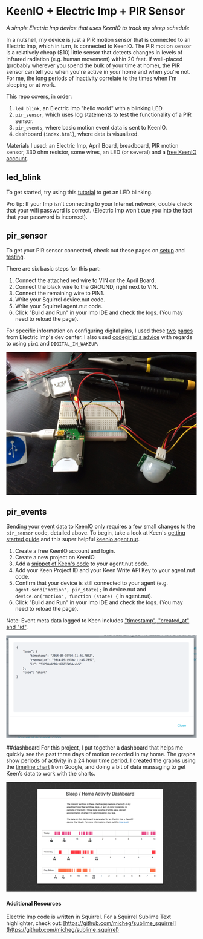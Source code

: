 # KeenIO + Electric Imp + PIR Sensor
_A simple Electric Imp device that uses KeenIO to track my sleep schedule_

In a nutshell, my device is just a PIR motion sensor that is connected to an Electric Imp, which in turn, is connected to KeenIO. The PIR motion sensor is a relatively cheap ($10) little sensor that detects changes in levels of infrared radiation (e.g. human movement) within 20 feet. If well-placed (probably wherever you spend the bulk of your time at home), the PIR sensor can tell you when you're active in your home and when you're not. For me, the long periods of inactivity correlate to the times when I'm sleeping or at work.

This repo covers, in order:

1. `led_blink`, an Electric Imp "hello world" with a blinking LED.
2. `pir_sensor`, which uses log statements to test the functionality of a PIR sensor.
3. `pir_events`, where basic motion event data is sent to KeenIO.
4. dashboard (`index.html`), where data is visualized.

Materials I used: an Electric Imp, April Board, breadboard, PIR motion sensor, 330 ohm resistor, some wires, an LED (or several) and a [free KeenIO account](https://keen.io/).

## led_blink
To get started, try using this [tutorial](http://electricimp.com/docs/gettingstarted/2-helloworld/) to get an LED blinking.

Pro tip: If your Imp isn't connecting to your Internet network, double check that your wifi password is correct. (Electric Imp won't cue you into the fact that your password is incorrect).

## pir_sensor
To get your PIR sensor connected, check out these pages on [setup](https://learn.adafruit.com/pir-passive-infrared-proximity-motion-sensor/using-a-pir) and [testing](https://learn.adafruit.com/pir-passive-infrared-proximity-motion-sensor/testing-a-pir).

There are six basic steps for this part:

1. Connect the attached red wire to VIN on the April Board.
2. Connect the black wire to the GROUND, right next to VIN.
3. Connect the remaining wire to PIN1.
4. Write your Squirrel device.nut code.
5. Write your Squirrel agent.nut code.
6. Click "Build and Run" in your Imp IDE and check the logs. (You may need to reload the page).

For specific information on configuring digital pins, I used these [two](http://electricimp.com/docs/examples/digitalin-button/) [pages](http://electricimp.com/docs/api/hardware/pin/configure/) from Electric Imp's dev center. I also used [codegirljp's advice](http://codergirljp.blogspot.com/2014/01/electric-imp-hello-world-motion-sensor.html) with regards to using `pin1` and `DIGITAL_IN_WAKEUP`.

![Alt text](images/imp_led_pir.jpg "Here's my Electric Imp device!")

## pir_events
Sending your [event data](https://keen.io/blog/53958349217/analytics-for-hackers-how-to-think-about-event-data) to [KeenIO](https://keen.io/) only requires a few small changes to the `pir_sensor` code, detailed above. To begin, take a look at Keen's [getting started guide](https://keen.io/docs/getting-started-guide/) and this super helpful [keenio agent.nut](https://github.com/electricimp/reference/tree/master/webservices/keenio).

1. Create a free KeenIO account and login.
2. Create a new project on KeenIO.
3. Add a [snippet of Keen's code]((https://github.com/electricimp/reference/tree/master/webservices/keenio)) to your agent.nut code.
4. Add your Keen Project ID and your Keen Write API Key to your agent.nut code.
5. Confirm that your device is still connected to your agent (e.g. `agent.send("motion", pir_state);` in device.nut and `device.on("motion", function (state) {` in agent.nut).
6. Click "Build and Run" in your Imp IDE and check the logs. (You may need to reload the page).

Note: Event meta data logged to Keen includes ["timestamp", "created_at" and "id"](https://keen.io/docs/event-data-modeling/event-data-intro/#timestamp-data-type).

![Alt text](images/keen_data.png "Here's how an event looks on Keen.")

##dashboard
For this project, I put together a dashboard that helps me quickly see the past three days of motion recorded in my home. The graphs show periods of activity in a 24 hour time period. I created the graphs using the [timeline chart](https://developers.google.com/chart/) from Google, and doing a bit of data massaging to get Keen’s data to work with the charts.

![Alt text](images/dashboard.png "Sleep / Home Activity Dashboard")

#### Additional Resources
Electric Imp code is written in Squirrel. For a Squirrel Sublime Text highlighter, check out: [https://github.com/micheg/sublime_squirrel](https://github.com/micheg/sublime_squirrel)
